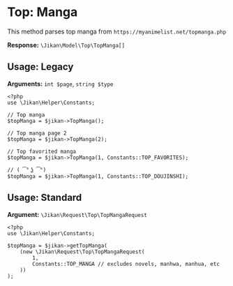 # Top: Manga
This method parses top manga from `https://myanimelist.net/topmanga.php`

**Response:** `\Jikan\Model\Top\TopManga[]`

## Usage: Legacy
**Arguments:** `int $page`, `string $type`
```
<?php
use \Jikan\Helper\Constants;

// Top manga
$topManga = $jikan->TopManga();

// Top manga page 2
$topManga = $jikan->TopManga(2);

// Top favorited manga
$topManga = $jikan->TopManga(1, Constants::TOP_FAVORITES);

// ( ͡° ͜ʖ ͡°)
$topManga = $jikan->TopManga(1, Constants::TOP_DOUJINSHI);
```

## Usage: Standard
**Argument:** `\Jikan\Request\Top\TopMangaRequest`
```
<?php
use \Jikan\Helper\Constants;

$topManga = $jikan->getTopManga(
    (new \Jikan\Request\Top\TopMangaRequest(
        1,
        Constants::TOP_MANGA // excludes novels, manhwa, manhua, etc
    ))
);
```

[^1]: Request: [\Jikan\Request\Top\TopManga](/objects/request/top/manga.md)
[^2]: Model: [\Jikan\Model\Top\TopManga](/objects/model/top/manga.md)